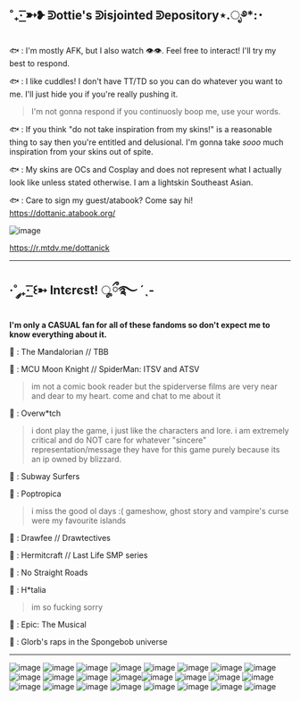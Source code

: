 ˚₊· ͟͟͞͞➳❥ ᕲottie's ᕲisjointed ᕲepository⋆.ೃ࿔*:･
------------------------------------------------------------------------------------------------------------------

🐟 : I'm mostly AFK, but I also watch :eye::eye:. Feel free to interact! I'll try my best to respond.

🐟 : I like cuddles! I don't have TT/TD so you can do whatever you want to me. I'll just hide you if you're really pushing it.
> I'm not gonna respond if you continuosly boop me, use your words.

🐟 : If you think "do not take inspiration from my skins!" is a reasonable thing to say then you're entitled and delusional. I'm gonna take *sooo* much inspiration from your skins out of spite.

🐟 : My skins are OCs and Cosplay and does not represent what I actually look like unless stated otherwise. I am a lightskin Southeast Asian.

🐟 : Care to sign my guest/atabook? Come say hi! https://dottanic.atabook.org/

![image](https://github.com/dottanic/dottanic/assets/102858874/7d2b6f43-9643-4123-90e9-0ff083ea7d3d)

https://r.mtdv.me/dottanick

------------------------------------------------------------------------------------------------------------------------
·˚ ༘₊· ͟͟͞͞꒰➳ Intєrєst! ೄྀ࿐ ˊˎ-
------------------------------------------------------------------------------------------------------------------------
**I'm only a CASUAL fan for all of these fandoms so don't expect me to know everything about it.**

🐑 : The Mandalorian // TBB

🐑 : MCU Moon Knight // SpiderMan: ITSV and ATSV
> im not a comic book reader but the spiderverse films are very near and dear to my heart. come and chat to me about it

🐑 : Overw*tch
> i dont play the game, i just like the characters and lore. i am extremely critical and do NOT care for whatever "sincere" representation/message they have for this game purely because its an ip owned by blizzard.

🐑 : Subway Surfers

🐑 : Poptropica
> i miss the good ol days :( gameshow, ghost story and vampire's curse were my favourite islands

🐑 : Drawfee // Drawtectives 

🐑 : Hermitcraft // Last Life SMP series

🐑 : No Straight Roads

🐑 : H*talia 
> im so fucking sorry

🐑 : Epic: The Musical

🐑 : Glorb's raps in the Spongebob universe

-----------------------------------------------------------------------------------------------------
![image](https://github.com/dottanic/dottanic/assets/102858874/dba0ca53-a2cc-414f-9a00-8d7d14942837) ![image](https://github.com/dottanic/dottanic/assets/102858874/257b318d-0b76-47b7-99e9-dc764a8e8a2e) ![image](https://github.com/dottanic/dottanic/assets/102858874/6720c7c0-3ddc-43f2-9098-3e6900a7b877) ![image](https://github.com/dottanic/dottanic/assets/102858874/44547b1f-b578-440e-a077-ea347726b459) ![image](https://github.com/dottanic/dottanic/assets/102858874/48963561-2d94-4837-bc3f-8a4052189bfb) ![image](https://github.com/dottanic/dottanic/assets/102858874/e1e47818-276b-4bda-bfd9-7e26c23c3201) ![image](https://github.com/dottanic/dottanic/assets/102858874/e7c69243-44c3-4409-959a-4928e6a348cf) ![image](https://github.com/dottanic/dottanic/assets/102858874/bcd9143d-57db-4eaa-b0be-4c8f65c945fa) ![image](https://github.com/dottanic/dottanic/assets/102858874/e50f3096-de49-49c0-a774-055eb22ed409) ![image](https://github.com/dottanic/dottanic/assets/102858874/9d022b09-7ce2-45c5-bbe6-b977eb3d5740) ![image](https://github.com/dottanic/dottanic/assets/102858874/c6dcd03f-1e72-4545-ac09-6a55d9812494) ![image](https://github.com/dottanic/dottanic/assets/102858874/f1c196df-ef63-42fb-ae16-6542dc9be211)![image](https://github.com/dottanic/dottanic/assets/102858874/4ff34b16-a9f8-4555-baf4-f414eb994cb3) ![image](https://github.com/dottanic/dottanic/assets/102858874/792f136c-f894-451a-92ed-e487bf03df37) ![image](https://github.com/dottanic/dottanic/assets/102858874/55aec6d4-b91c-43f2-98eb-e5553dae8e48) ![image](https://github.com/dottanic/dottanic/assets/102858874/17b8bd63-989b-4239-9495-4f8d0ddc41e4) ![image](https://github.com/dottanic/dottanic/assets/102858874/c32c3570-3ce4-4af9-9fd4-e3d16a2caa72) ![image](https://github.com/dottanic/dottanic/assets/102858874/1c0b5976-c0ae-4d55-b9c3-7e01eb31fdd9) ![image](https://github.com/dottanic/dottanic/assets/102858874/7275b205-a97a-4a09-9929-9fa6ea7dba38) ![image](https://github.com/dottanic/dottanic/assets/102858874/d6c7d0fd-ba29-4ed2-b32d-6e399220a837) ![image](https://github.com/dottanic/dottanic/assets/102858874/e0e0dd95-9e7e-4253-ac45-9ded2afd1c81) ![image](https://github.com/dottanic/dottanic/assets/102858874/aa452433-eda6-418b-bd73-54c30787ddd8) ![image](https://github.com/dottanic/dottanic/assets/102858874/6aa6cb88-da86-4378-bcb9-ef69096d0e25) ![image](https://github.com/dottanic/dottanic/assets/102858874/7cea7256-e047-4d47-906d-d0ab66c2f5ed)
